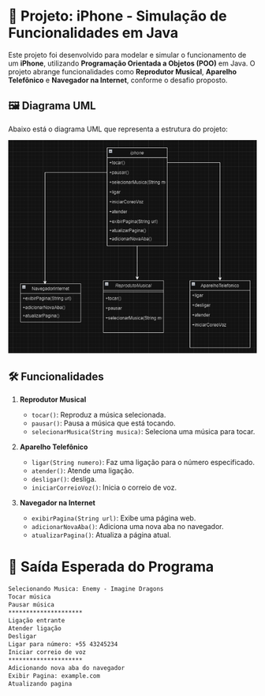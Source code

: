 # 📱 Projeto: iPhone - Simulação de Funcionalidades em Java

Este projeto foi desenvolvido para modelar e simular o funcionamento de um **iPhone**, utilizando **Programação Orientada a Objetos (POO)** em Java. O projeto abrange funcionalidades como **Reprodutor Musical**, **Aparelho Telefônico** e **Navegador na Internet**, conforme o desafio proposto.

## 🖼️ Diagrama UML
Abaixo está o diagrama UML que representa a estrutura do projeto:

![Diagrama UML](uml.png)

## 🛠️ Funcionalidades

1. **Reprodutor Musical**
   - `tocar()`: Reproduz a música selecionada.
   - `pausar()`: Pausa a música que está tocando.
   - `selecionarMusica(String musica)`: Seleciona uma música para tocar.

2. **Aparelho Telefônico**
   - `ligar(String numero)`: Faz uma ligação para o número especificado.
   - `atender()`: Atende uma ligação.
   - `desligar()`: desliga.
   - `iniciarCorreioVoz()`: Inicia o correio de voz.

3. **Navegador na Internet**
   - `exibirPagina(String url)`: Exibe uma página web.
   - `adicionarNovaAba()`: Adiciona uma nova aba no navegador.
   - `atualizarPagina()`: Atualiza a página atual.

# 📱 Saída Esperada do Programa

```plaintext
Selecionando Musica: Enemy - Imagine Dragons
Tocar música
Pausar música
*********************
Ligação entrante
Atender ligação
Desligar
Ligar para número: +55 43245234
Iniciar correio de voz
*********************
Adicionando nova aba do navegador
Exibir Pagina: example.com
Atualizando pagina
```

